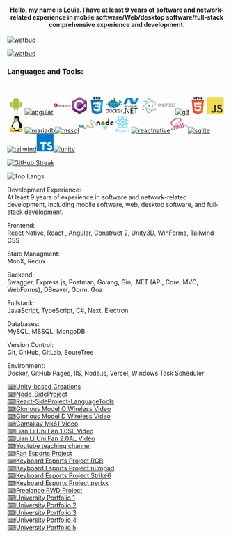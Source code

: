 
<h4 align="center">Hello, my name is Louis. I have at least 9 years of software and network-related experience in mobile software/Web/desktop software/full-stack comprehensive experience and development.  </h4>
<p align="left"> 
<img src="https://komarev.com/ghpvc/?username=watbud&label=Profile%20views&color=0e75b6&style=flat" alt="watbud" /> </p>
<p align="left"> <a href="https://github.com/ryo-ma/github-profile-trophy">
<img src="https://github-profile-trophy.vercel.app/?username=watbud&row=2&column=3" alt="watbud" /></a> 
</p>
<p align="left">
</p>


<h3 align="left">Languages and Tools:</h3>  

<a href="https://developer.android.com" target="_blank" rel="noreferrer"><img src="https://raw.githubusercontent.com/devicons/devicon/master/icons/android/android-original-wordmark.svg" alt="android" width="40" height="40"/></a><a href="https://angular.io" target="_blank" rel="noreferrer"><img src="https://angular.io/assets/images/logos/angular/angular.svg" alt="angular" width="40" height="40"/></a><a href="https://angular.io" target="_blank" rel="noreferrer"><img src="https://raw.githubusercontent.com/devicons/devicon/master/icons/angularjs/angularjs-original-wordmark.svg" alt="angularjs" width="40" height="40"/></a><a href="https://www.w3schools.com/cs/" target="_blank" rel="noreferrer"><img src="https://raw.githubusercontent.com/devicons/devicon/master/icons/csharp/csharp-original.svg" alt="csharp" width="40" height="40"/></a><a href="https://www.w3schools.com/css/" target="_blank" rel="noreferrer"><img src="https://raw.githubusercontent.com/devicons/devicon/master/icons/css3/css3-original-wordmark.svg" alt="css3" width="40" height="40"/></a><a href="https://www.docker.com/" target="_blank" rel="noreferrer"><img src="https://raw.githubusercontent.com/devicons/devicon/master/icons/docker/docker-original-wordmark.svg" alt="docker" width="40" height="40"/></a><a href="https://dotnet.microsoft.com/" target="_blank" rel="noreferrer"><img src="https://raw.githubusercontent.com/devicons/devicon/master/icons/dot-net/dot-net-original-wordmark.svg" alt="dotnet" width="40" height="40"/></a><a href="https://www.electronjs.org" target="_blank" rel="noreferrer"><img src="https://raw.githubusercontent.com/devicons/devicon/master/icons/electron/electron-original.svg" alt="electron" width="40" height="40"/></a><a href="https://expressjs.com" target="_blank" rel="noreferrer"><img src="https://raw.githubusercontent.com/devicons/devicon/master/icons/express/express-original-wordmark.svg" alt="express" width="40" height="40"/></a><a href="https://git-scm.com/" target="_blank" rel="noreferrer"><img src="https://www.vectorlogo.zone/logos/git-scm/git-scm-icon.svg" alt="git" width="40" height="40"/></a><a href="https://www.w3.org/html/" target="_blank" rel="noreferrer"><img src="https://raw.githubusercontent.com/devicons/devicon/master/icons/html5/html5-original-wordmark.svg" alt="html5" width="40" height="40"/></a><a href="https://developer.mozilla.org/en-US/docs/Web/JavaScript" target="_blank" rel="noreferrer"><img src="https://raw.githubusercontent.com/devicons/devicon/master/icons/javascript/javascript-original.svg" alt="javascript" width="40" height="40"/></a> <BR>                <a href="https://www.linux.org/" target="_blank" rel="noreferrer"><img src="https://raw.githubusercontent.com/devicons/devicon/master/icons/linux/linux-original.svg" alt="linux" width="40" height="40"/></a><a href="https://mariadb.org/" target="_blank" rel="noreferrer"><img src="https://www.vectorlogo.zone/logos/mariadb/mariadb-icon.svg" alt="mariadb" width="40" height="40"/></a><a href="https://www.microsoft.com/en-us/sql-server" target="_blank" rel="noreferrer"><img src="https://www.svgrepo.com/show/303229/microsoft-sql-server-logo.svg" alt="mssql" width="40" height="40"/></a><a href="https://www.mysql.com/" target="_blank" rel="noreferrer"><img src="https://raw.githubusercontent.com/devicons/devicon/master/icons/mysql/mysql-original-wordmark.svg" alt="mysql" width="40" height="40"/></a><a href="https://nodejs.org" target="_blank" rel="noreferrer"><img src="https://raw.githubusercontent.com/devicons/devicon/master/icons/nodejs/nodejs-original-wordmark.svg" alt="nodejs" width="40" height="40"/></a><a href="https://reactjs.org/" target="_blank" rel="noreferrer"><img src="https://raw.githubusercontent.com/devicons/devicon/master/icons/react/react-original-wordmark.svg" alt="react" width="40" height="40"/></a><a href="https://reactnative.dev/" target="_blank" rel="noreferrer"><img src="https://reactnative.dev/img/header_logo.svg" alt="reactnative" width="40" height="40"/></a><a href="https://sass-lang.com" target="_blank" rel="noreferrer"><img src="https://raw.githubusercontent.com/devicons/devicon/master/icons/sass/sass-original.svg" alt="sass" width="40" height="40"/></a><a href="https://www.sqlite.org/" target="_blank" rel="noreferrer"><img src="https://www.vectorlogo.zone/logos/sqlite/sqlite-icon.svg" alt="sqlite" width="40" height="40"/></a><a href="https://tailwindcss.com/" target="_blank" rel="noreferrer"><img src="https://www.vectorlogo.zone/logos/tailwindcss/tailwindcss-icon.svg" alt="tailwind" width="40" height="40"/></a><a href="https://www.typescriptlang.org/" target="_blank" rel="noreferrer"><img src="https://raw.githubusercontent.com/devicons/devicon/master/icons/typescript/typescript-original.svg" alt="typescript" width="40" height="40"/></a><a href="https://unity.com/" target="_blank" rel="noreferrer"><img src="https://www.vectorlogo.zone/logos/unity3d/unity3d-icon.svg" alt="unity" width="40" height="40"/></a>                                                                            

                                                                  
[![GitHub Streak](https://streak-stats.demolab.com?user=watbud&theme=ocean-gradient&hide_border=true&card_width=600)](https://git.io/streak-stats)

![Top Langs](https://github-readme-stats.vercel.app/api/top-langs/?username=WATBUD&layout=compact&theme=tokyonight&langs_count=20)  

<p class="has-line-data" data-line-start="0" data-line-end="2">Development Experience:<br> At least 9 years of experience in software and network-related development, including mobile software, web, desktop software, and full-stack development.</p> <p class="has-line-data" data-line-start="3" data-line-end="5">Frontend:<br> React Native, React , Angular, Construct 2, Unity3D, WinForms, Tailwind CSS</p> <p class="has-line-data" data-line-start="6" data-line-end="8">State Managment:<br> MobX, Redux</p> <p class="has-line-data" data-line-start="9" data-line-end="11">Backend:<br> Swagger, Express.js, Postman, Golang, Gin, .NET (API, Core, MVC, WebForms), DBeaver, Gorm, Goa</p> <p class="has-line-data" data-line-start="12" data-line-end="14">Fullstack:<br> JavaScript, TypeScript, C#, Next, Electron</p> <p class="has-line-data" data-line-start="15" data-line-end="17">Databases:<br> MySQL, MSSQL, MongoDB</p> <p class="has-line-data" data-line-start="18" data-line-end="20">Version Control:<br> Git, GitHub, GitLab, SoureTree</p> <p class="has-line-data" data-line-start="21" data-line-end="23">Environment:<br> Docker, GitHub Pages, IIS, Node.js, Vercel, Windows Task Scheduler</p>

[⌨Unity-based Creations](https://www.youtube.com/watch?v=rIM79ogfYr4&list=UUDMOsKP4fT1gHzU4y5iVuMA&index=9)<br>
[⌨Node_SideProject](http://watbud.duckdns.org:9421)<br>
[⌨React-SideProject-LanguageTools](https://nextshadcn14.vercel.app)<br>
[⌨Glorious Model O Wireless Video](https://www.youtube.com/watch?v=9B3cLne5g_g)<br>
[⌨Glorious Model D Wireless Video](https://www.youtube.com/watch?v=o_eL-9ImsLw)<br>
[⌨Gamakay Mk61 Video](https://www.youtube.com/watch?v=7FGG6xC8KL0)<br>
[⌨Lian Li Uni Fan 1.0SL Video](https://www.youtube.com/watch?v=wIdmHoPk-yM&t=393s)<br>
[⌨Lian Li Uni Fan 2.0AL Video](https://www.youtube.com/watch?v=8dQ7X_shq_w)<br>
[⌨Youtube teaching channel](https://www.youtube.com/playlist?list=PLqWQtwjE91RyJR2sKrK_-TXHVLCdrJno7)<br>
[⌨Fan Esports Project](https://fananimation.netlify.app/)<br>
[⌨Keyboard Esports Project RGB](https://watbud-angular.vercel.app/KeyBoard_RGB)<br>
[⌨Keyboard Esports Project numpad](https://watbud-angular.vercel.app/numpad-keyboard)<br>
[⌨Keyboard Esports Project Strike6](https://strike6.netlify.app/)<br>
[⌨Keyboard Esports Project perixx](https://watbud-angular.vercel.app/perixx)<br>
[⌨Freelance RWD Project](https://www.cupoy.com/openvino-2022)<br>
[⌨University Portfolio 1](http://watbud.duckdns.org/ShowWebEffect/Website/Game/1.7)<br>
[⌨University Portfolio 2](http://watbud.duckdns.org/ShowWebEffect/Website/Game/C2BrickBreaker)<br>
[⌨University Portfolio 3](http://watbud.duckdns.org/ShowWebEffect/Website/Game/C2RoachGame)<br>
[⌨University Portfolio 4](http://watbud.duckdns.org/ShowWebEffect/Website/Game/C2Pingpong)<br>
[⌨University Portfolio 5](http://watbud.duckdns.org/ShowWebEffect/Website/Game/C2POLICE)<br>



